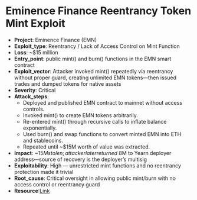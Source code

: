 # Eminence Finance Reentrancy Token Mint Exploit

- **Project**: Eminence Finance (EMN)
- **Exploit_type**: Reentrancy / Lack of Access Control on Mint Function
- **Loss**: ~$15 million 
- **Entry_point**: public mint() and burn() functions in the EMN smart contract
- **Exploit_vector**: Attacker invoked mint() repeatedly via reentrancy without proper guard, creating unlimited EMN tokens—then issued trades and dumped tokens for native assets
- **Severity**: Critical
- **Attack_steps**:
    - Deployed and published EMN contract to mainnet without access controls.
    - Invoked mint() to create EMN tokens arbitrarily.
    - Re-entered mint() through recursive calls to inflate balance exponentially.
    - Used burn() and swap functions to convert minted EMN into ETH and stablecoins.
    - Repeated until ~$15M worth of value was extracted. 
- **Impact**: ~$15M stolen; attacker later returned ~$8M to Yearn deployer address—source of recovery is the deployer’s multisig
- **Exploitability**: High — unrestricted mint functions and no reentrancy protection made it trivial
- **Root_cause**: Critical oversight in allowing public mint/burn with no access control or reentrancy guard
- **Resource**:[Link](https://decrypt.co/43203/hackers-drain-15-million-from-unreleased-yearn-finance-project) 
